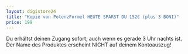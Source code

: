 ```yaml
---
layout: digistore24
title: "Kopie von PotenzFormel HEUTE SPARST DU 152€ (plus 3 BONI)"
price: 199
---
```

<p>Du erh&#xE4;ltst deinen Zugang sofort, auch wenn es gerade 3 Uhr nachts ist.<br>Der Name des Produktes erscheint NICHT auf deinem Kontoauszug!</p>